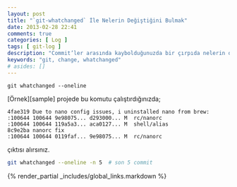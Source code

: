 ```yaml
---
layout: post
title: "`git-whatchanged` İle Nelerin Değiştiğini Bulmak"
date: 2013-02-28 22:41
comments: true
categories: [ Log ]
tags: [ git-log ]
description: "Commit’ler arasında kaybolduğunuzda bir çırpıda nelerin değiştini görmek istemez misiniz?"
keywords: "git, change, whatchanged"
# asides: []
---
```


    git whatchanged --oneline

<!-- more -->

[Örnek][sample] projede bu komutu çalıştırdığınızda;

    4fae319 Due to nano config issues, i uninstalled nano from brew:
    :100644 100644 9e98075... d293000... M  rc/nanorc
    :100644 100644 119a5a3... aca0127... M  shell/alias
    8c9e2ba nanorc fix
    :100644 100644 0119faf... 9e98075... M  rc/nanorc

çıktısı alırsınız.

```bash
git whatchanged --oneline -n 5  # son 5 commit
```

{% render_partial _includes/global_links.markdown %}
